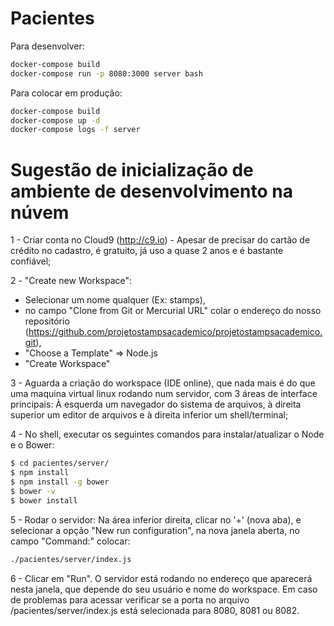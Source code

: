 # Pacientes

Para desenvolver:
```bash
docker-compose build
docker-compose run -p 8080:3000 server bash
```

Para colocar em produção:
```bash
docker-compose build
docker-compose up -d
docker-compose logs -f server
```


# Sugestão de inicialização de ambiente de desenvolvimento na núvem

1 - Criar conta no Cloud9 (http://c9.io) - Apesar de precisar do cartão de crédito no cadastro, é gratuito, já uso a quase 2 anos e é bastante confiável;

2 - "Create new Workspace":
- Selecionar um nome qualquer (Ex: stamps), 
- no campo "Clone from Git or Mercurial URL" colar o endereço do nosso repositório (https://github.com/projetostampsacademico/projetostampsacademico.git),
- "Choose a Template" => Node.js
- "Create Workspace" 

3 - Aguarda a criação do workspace (IDE online), que nada mais é do que uma maquina virtual linux rodando num servidor, com 3 áreas de interface principais: À esquerda um navegador do sistema de arquivos, à direita superior um editor de arquivos e à direita inferior um shell/terminal;

4 - No shell, executar os seguintes comandos para instalar/atualizar o Node e o Bower:
```sh
$ cd pacientes/server/
$ npm install
$ npm install -g bower
$ bower -v
$ bower install
```

5 - Rodar o servidor: Na área inferior direita, clicar no '+' (nova aba), e selecionar a opção "New run configuration", na nova janela aberta, no campo "Command:" colocar:
```bash
./pacientes/server/index.js
```

6 - Clicar em "Run". O servidor está rodando no endereço que aparecerá nesta janela, que depende do seu usuário e nome do workspace. Em caso de problemas para acessar verificar se a porta no arquivo /pacientes/server/index.js está selecionada para 8080, 8081 ou 8082.